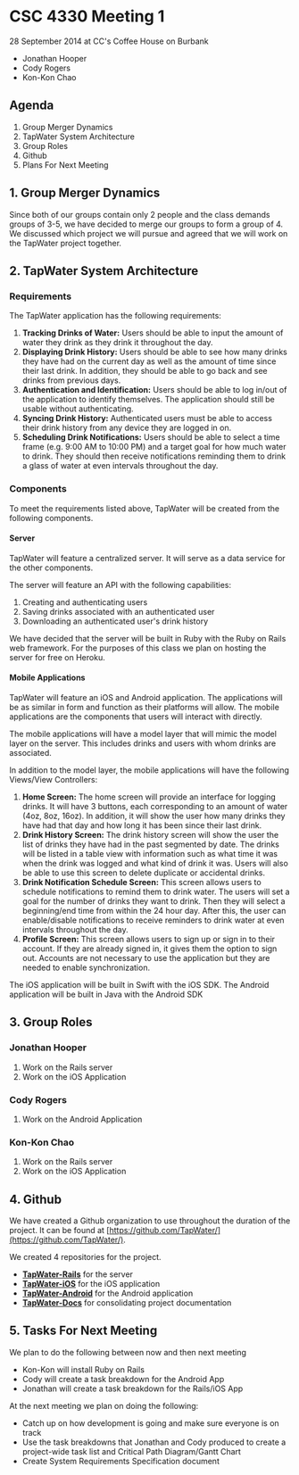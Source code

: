 # CSC 4330 Meeting 1

28 September 2014 at CC's Coffee House on Burbank

- Jonathan Hooper
- Cody Rogers
- Kon-Kon Chao

## Agenda

1. Group Merger Dynamics
2. TapWater System Architecture
3. Group Roles
4. Github
5. Plans For Next Meeting

## 1. Group Merger Dynamics

Since both of our groups contain only 2 people and the class demands groups of 3-5, we have decided to merge our groups to form a group of 4.
We discussed which project we will pursue and agreed that we will work on the TapWater project together.

## 2. TapWater System Architecture

### Requirements

The TapWater application has the following requirements:

1. __Tracking Drinks of Water:__ Users should be able to input the amount of water they drink as they drink it throughout the day.
2. __Displaying Drink History:__ Users should be able to see how many drinks they have had on the current day as well as the amount of time since their last drink. In addition, they should be able to go back and see drinks from previous days.
3. __Authentication and Identification:__ Users should be able to log in/out of the application to identify themselves. The application should still be usable without authenticating.
4. __Syncing Drink History:__ Authenticated users must be able to access their drink history from any device they are logged in on.
5. __Scheduling Drink Notifications:__ Users should be able to select a time frame (e.g. 9:00 AM to 10:00 PM) and a target goal for how much water to drink. They should then receive notifications reminding them to drink a glass of water at even intervals throughout the day.

### Components

To meet the requirements listed above, TapWater will be created from the following components.

#### Server

TapWater will feature a centralized server. It will serve as a data service for the other components.

The server will feature an API with the following capabilities:

1. Creating and authenticating users
2. Saving drinks associated with an authenticated user
3. Downloading an authenticated user's drink history

We have decided that the server will be built in Ruby with the Ruby on Rails web framework.
For the purposes of this class we plan on hosting the server for free on Heroku.

#### Mobile Applications

TapWater will feature an iOS and Android application.
The applications will be as similar in form and function as their platforms will allow.
The mobile applications are the components that users will interact with directly.

The mobile applications will have a model layer that will mimic the model layer on the server.
This includes drinks and users with whom drinks are associated.

In addition to the model layer, the mobile applications will have the following Views/View Controllers:

1. __Home Screen:__ The home screen will provide an interface for logging drinks. It will have 3 buttons, each corresponding to an amount of water (4oz, 8oz, 16oz). In addition, it will show the user how many drinks they have had that day and how long it has been since their last drink.
2. __Drink History Screen:__ The drink history screen will show the user the list of drinks they have had in the past segmented by date. The drinks will be listed in a table view with information such as what time it was when the drink was logged and what kind of drink it was. Users will also be able to use this screen to delete duplicate or accidental drinks.
3. __Drink Notification Schedule Screen:__ This screen allows users to schedule notifications to remind them to drink water. The users will set a goal for the number of drinks they want to drink. Then they will select a beginning/end time from within the 24 hour day. After this, the user can enable/disable notifications to receive reminders to drink water at even intervals throughout the day.
4. __Profile Screen:__ This screen allows users to sign up or sign in to their account. If they are already signed in, it gives them the option to sign out. Accounts are not necessary to use the application but they are needed to enable synchronization.

The iOS application will be built in Swift with the iOS SDK. The Android application will be built in Java with the Android SDK

## 3. Group Roles

### Jonathan Hooper

1. Work on the Rails server
2. Work on the iOS Application

### Cody Rogers

1. Work on the Android Application

### Kon-Kon Chao

1. Work on the Rails server
2. Work on the iOS Application

## 4. Github

We have created a Github organization to use throughout the duration of the project.
It can be found at [https://github.com/TapWater/](https://github.com/TapWater/).

We created 4 repositories for the project.

- __[TapWater-Rails](https://github.com/TapWater/TapWater-Rails)__ for the server
- __[TapWater-iOS](https://github.com/TapWater/TapWater-iOS)__ for the iOS application
- __[TapWater-Android](https://github.com/TapWater/TapWater-Android)__ for the Android application
- __[TapWater-Docs](https://github.com/TapWater/TapWater-Docs)__ for consolidating project documentation

## 5. Tasks For Next Meeting

We plan to do the following between now and then next meeting

- Kon-Kon will install Ruby on Rails
- Cody will create a task breakdown for the Android App
- Jonathan will create a task breakdown for the Rails/iOS App

At the next meeting we plan on doing the following:

- Catch up on how development is going and make sure everyone is on track
- Use the task breakdowns that Jonathan and Cody produced to create a project-wide task list and Critical Path Diagram/Gantt Chart
- Create System Requirements Specification document